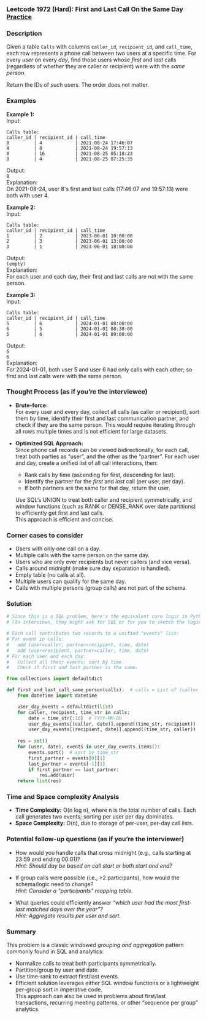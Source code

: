 ### Leetcode 1972 (Hard): First and Last Call On the Same Day [Practice](https://leetcode.com/problems/first-and-last-call-on-the-same-day)

### Description  
Given a table `Calls` with columns `caller_id`, `recipient_id`, and `call_time`, each row represents a phone call between two users at a specific time. For every *user* on every *day*, find those users whose *first* and *last* calls (regardless of whether they are caller or recipient) were with the *same person*.

Return the IDs of such users. The order does not matter.

### Examples  

**Example 1:**  
Input:  
```text
Calls table:
caller_id | recipient_id | call_time
8         | 4            | 2021-08-24 17:46:07
4         | 8            | 2021-08-24 19:57:13
8         | 16           | 2021-08-25 05:18:23
8         | 4            | 2021-08-25 07:25:35
```
Output:  
`8`  
Explanation:  
On 2021-08-24, user 8's first and last calls (17:46:07 and 19:57:13) were both with user 4.

**Example 2:**  
Input:  
```text
Calls table:
caller_id | recipient_id | call_time
1         | 2            | 2023-06-01 10:00:00
2         | 3            | 2023-06-01 13:00:00
3         | 1            | 2023-06-01 18:00:00
```
Output:  
`(empty)`  
Explanation:  
For each user and each day, their first and last calls are not with the same person.

**Example 3:**  
Input:  
```text
Calls table:
caller_id | recipient_id | call_time
5         | 6            | 2024-01-01 08:00:00
6         | 5            | 2024-01-01 08:30:00
5         | 6            | 2024-01-01 09:00:00
```
Output:  
`5`  
`6`  
Explanation:  
For 2024-01-01, both user 5 and user 6 had only calls with each other; so first and last calls were with the same person.

### Thought Process (as if you’re the interviewee)  
- **Brute-force:**  
  For every user and every day, collect all calls (as caller or recipient), sort them by time, identify their first and last communication partner, and check if they are the same person. This would require iterating through all rows multiple times and is not efficient for large datasets.

- **Optimized SQL Approach:**  
  Since phone call records can be viewed bidirectionally, for each call, treat both parties as “user”, and the other as the “partner”. For each user and day, create a unified list of all call interactions, then:
    - Rank calls by time (ascending for first, descending for last).
    - Identify the partner for the *first* and *last* call (per user, per day).
    - If both partners are the same for that day, return the user.

  Use SQL’s UNION to treat both caller and recipient symmetrically, and window functions (such as RANK or DENSE_RANK over date partitions) to efficiently get first and last calls.  
  This approach is efficient and concise.

### Corner cases to consider  
- Users with only one call on a day.
- Multiple calls with the same person on the same day.
- Users who are only ever recipients but never callers (and vice versa).
- Calls around midnight (make sure day separation is handled).
- Empty table (no calls at all).
- Multiple users can qualify for the same day.
- Calls with multiple persons (group calls) are not part of the schema.

### Solution

```python
# Since this is a SQL problem, here's the equivalent core logic in Python for clarity.
# (In interviews, they might ask for SQL or for you to sketch the logic in Python.)

# Each call contributes two records to a unified "events" list:
# For event in calls:
#   add (user=caller, partner=recipient, time, date)
#   add (user=recipient, partner=caller, time, date)
# For each user and each day:
#   Collect all their events; sort by time.
#   Check if first and last partner is the same.

from collections import defaultdict

def first_and_last_call_same_person(calls):  # calls = List of (caller_id, recipient_id, call_time)
    from datetime import datetime

    user_day_events = defaultdict(list)
    for caller, recipient, time_str in calls:
        date = time_str[:10]  # YYYY-MM-DD
        user_day_events[(caller, date)].append((time_str, recipient))
        user_day_events[(recipient, date)].append((time_str, caller))
    
    res = set()
    for (user, date), events in user_day_events.items():
        events.sort()  # sort by time_str
        first_partner = events[0][1]
        last_partner = events[-1][1]
        if first_partner == last_partner:
            res.add(user)
    return list(res)
```

### Time and Space complexity Analysis  

- **Time Complexity:** O(n log n), where n is the total number of calls. Each call generates two events; sorting per user per day dominates.
- **Space Complexity:** O(n), due to storage of per-user, per-day call lists.

### Potential follow-up questions (as if you’re the interviewer)  

- How would you handle calls that cross midnight (e.g., calls starting at 23:59 and ending 00:01)?  
  *Hint: Should day be based on call start or both start and end?*

- If group calls were possible (i.e., >2 participants), how would the schema/logic need to change?  
  *Hint: Consider a "participants" mapping table.*

- What queries could efficiently answer *“which user had the most first-last matched days over the year”?*  
  *Hint: Aggregate results per user and sort.*

### Summary
This problem is a classic *windowed grouping and aggregation* pattern commonly found in SQL and analytics:  
- Normalize calls to treat both participants symmetrically.
- Partition/group by user and date.
- Use time-rank to extract first/last events.
- Efficient solution leverages either SQL window functions or a lightweight per-group sort in imperative code.  
This approach can also be used in problems about first/last transactions, recurring meeting patterns, or other “sequence per group” analytics.